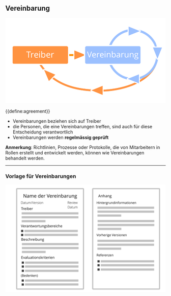 ## Vereinbarung

![right,fit](img/evolution/driver-agreement-improvement.png)

{{define:agreement}}

- Vereinbarungen beziehen sich auf Treiber 
- die Personen, die eine Vereinbarungen treffen, sind auch für diese Entscheidung verantwortlich
- Vereinbarungen werden **regelmässig geprüft**

**Anmerkung**: Richtlinien, Prozesse oder Protokolle, die von Mitarbeitern in Rollen erstellt und entwickelt werden, können wie Vereinbarungen behandelt werden.

* * *

### Vorlage für Vereinbarungen

![inline,fit](img/templates/agreement-template.png)